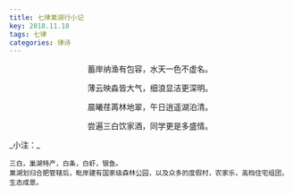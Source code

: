 ```yaml
---
title: 七律巣湖行小记
key: 2018.11.18
tags: 七律
categories: 律诗
---
```


<p align="center">蓄岸纳渔有包容，水天一色不虚名。
</p>
<p align="center">薄云映淼皆大气，细浪显洁更深明。
</p>
<p align="center">晨曦荏苒林地翠，午日逍遥湖泊清。
</p>
<p align="center">尝遍三白饮家酒，同学更是多盛情。
</p>
_小注：_

```
三白，巢湖特产，白条，白虾，银鱼。
巣湖划归合肥管辖后，毗岸建有国家级森林公园，以及众多的度假村，农家乐，高档住宅组团，生态成景。
```